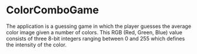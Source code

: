 # ColorComboGame
The application is a guessing game in which the player guesses the average color image given a number of colors.
This RGB (Red, Green, Blue) value consists of three 8-bit integers ranging between 0 and 255 which defines the intensity of the color.
